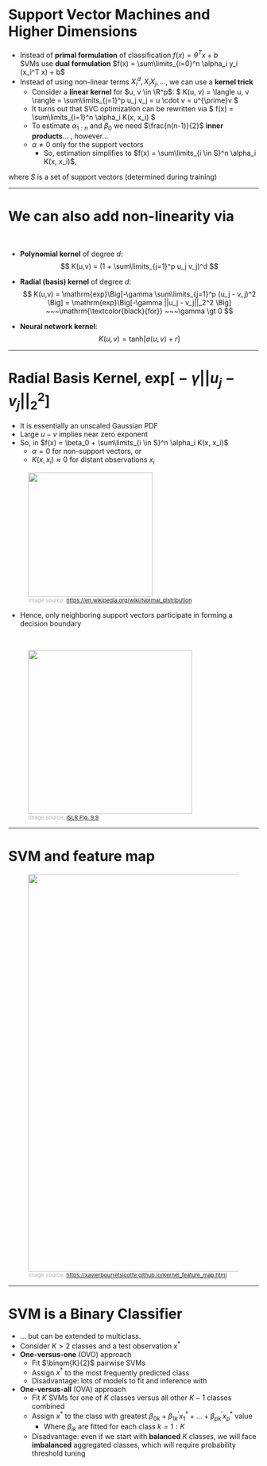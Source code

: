 # Support Vector Machines and Higher Dimensions

* Instead of **primal formulation** of classification $f(x) = \theta^T x + b$<br>
SVMs use **dual formulation** $f(x) = \sum\limits_{i=0}^n \alpha_i y_i (x_i^T x) + b$
* Instead of using non-linear terms  $X_i^d, X_i X_j, ...$, we can use a **kernel trick**
	* Consider a **linear kernel** for $u, v \in \R^p$:
$
K(u, v) = \langle u, v \rangle = \sum\limits_{j=1}^p u_j v_j = u \cdot v = u^{\prime}v
$
	* It turns out that SVC optimization can be rewritten via
$
f(x) = \sum\limits_{i=1}^n \alpha_i K(x, x_i)
$
	* To estimate $\alpha_{1:n}$ and $\beta_0$ we need $\frac{n(n-1)}{2}$ **inner products**... , however...
	* $\alpha \neq 0$ only for the support vectors
		* So, estimation simplifies to
$f(x) = \sum\limits_{i \in S}^n \alpha_i K(x, x_i)$,

where $S$ is a set of support vectors (determined during training)

---

# We can also add non-linearity via
<br>

* **Polynomial kernel** of degree $d$:
$$
K(u,v) = (1 + \sum\limits_{j=1}^p u_j v_j)^d
$$

* **Radial (basis) kernel** of degree $d$:
$$
K(u,v) = \mathrm{exp}\Big[-\gamma \sum\limits_{j=1}^p (u_j - v_j)^2 \Big] = \mathrm{exp}\Big[-\gamma ||u_j - v_j||_2^2 \Big] ~~~\mathrm{\textcolor{black}{for}} ~~~\gamma \gt 0
$$

* **Neural network kernel**:
$$
K(u,v) = \mathrm{tanh}\Big[a \langle u, v \rangle + r \Big]
$$

---

# Radial Basis Kernel, $\mathrm{exp}\big[-\gamma ||u_j - v_j||_2^2 \big]$

<div class="grid grid-cols-[4fr,3fr]">
<div>

* It is essentially an unscaled Gaussian PDF
* Large $u - v$ implies near zero exponent
* So, in $f(x) = \beta_0 + \sum\limits_{i \in S}^n \alpha_i K(x, x_i)$
	* $\alpha = 0$ for non-support vectors, or
	* $K(x, x_i) \approx 0$ for distant observations $x_i$

</div>
<div>
<figure>
	<img src="/Normal_Distribution_PDF.svg" style="width: 250px !important">
	<figcaption style="color:#b3b3b3ff; font-size: 11px">Image source:
	  <a href="https://en.wikipedia.org/wiki/Normal_distribution">https://en.wikipedia.org/wiki/Normal_distribution</a>
	</figcaption>
</figure>
</div>
</div>

* Hence, only neighboring support vectors participate in forming a decision boundary
<div class="grid grid-cols-[3fr,3fr]">
<div>
	<br>
</div>
<div>
<figure>
	<img src="/ISLRv2_figure_9.9.png" style="width: 330px !important">
	<figcaption style="color:#b3b3b3ff; font-size: 11px">Image source:
	  <a href="https://hastie.su.domains/ISLR2/ISLRv2_website.pdf#page=390">ISLR Fig. 9.9</a>
	</figcaption>
</figure>
</div>
</div>

---

# SVM and feature map

<figure>
	<img src="/svm_feature_map.png" style="width: 800px !important">
	<figcaption style="color:#b3b3b3ff; font-size: 11px">Image source:
	  <a href="https://xavierbourretsicotte.github.io/Kernel_feature_map.html">https://xavierbourretsicotte.github.io/Kernel_feature_map.html</a>
	</figcaption>
</figure>

---

# SVM is a Binary Classifier

* ... but can be extended to multiclass.
* Consider $K > 2$ classes and a test observation $x^{*}$
* **One-versus-one** (OVO) approach
	* Fit $\binom{K}{2}$ pairwise SVMs 
	* Assign $x^{*}$ to the most frequently predicted class
	* Disadvantage: lots of models to fit and inference with
* **One-versus-all** (OVA) approach
	* Fit $K$ SVMs for one of $K$ classes versus all other $K - 1$ classes combined
	* Assign $x^{*}$ to the class with greatest $\beta_{0k} + \beta_{1k}^{\prime} x_1^{*} + ... + \beta_{pk}^{\prime} x_p^{*}$ value
		* Where $\beta_{ik}$ are fitted for each class $k = 1:K$
	* Disadvantage: even if we start with **balanced** $K$ classes, we will face **imbalanced** aggregated classes, which will require probability threshold tuning
